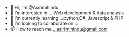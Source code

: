 - 👋 Hi, I’m @Asirimihindu
- 👀 I’m interested in ... Web development & data analysis 
- 🌱 I’m currently learning ...python,C# ,Javascript & PHP 
- 💞️ I’m looking to collaborate on ...
- 📫 How to reach me ...asirimihindu@gmail.com 

<!---
Asirimihindu/Asirimihindu is a ✨ special ✨ repository because its `README.md` (this file) appears on your GitHub profile.
You can click the Preview link to take a look at your changes.
--->
